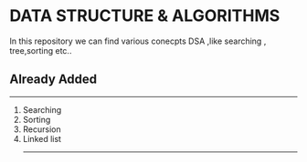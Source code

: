 <h1>DATA STRUCTURE & ALGORITHMS</h1>
<p>In this repository we can find various conecpts DSA ,like searching , tree,sorting etc..</p>
<h2>Already Added</h2>
<hr />
<p><ol>
  <li>Searching</li>
  <li>Sorting</li>
  <li>Recursion</li>
  <li>Linked list</li>
<hr />
</ol></p>
